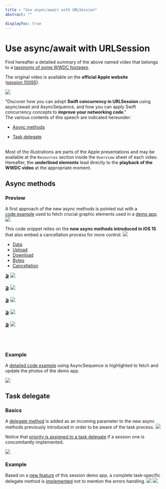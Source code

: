 ```yaml
---
title : "Use async/await with URLSession"
abstract: ""

displayToc: true
---
```


# Use async/await with URLSession
Find hereafter a detailed summary of the above named video that belongs to a [taxonomy&nbsp;of&nbsp;some&nbsp;WWDC&nbsp;footages](../../).

The original video is available on the **official Apple website** ([session&nbsp;10095](https://developer.apple.com/videos/play/wwdc2021/10095/)).

![](../../../../../images/iOSdev/wwdc21-10095.png)

"Discover how you can adopt **Swift concurrency in URLSession** using async/await and AsyncSequence, and how you can apply Swift concurrency concepts to **improve your networking code**."
</br>
The various contents of this speech are indicated hereunder:
- [Async&nbsp;methods](#async-methods)

- [Task&nbsp;delegate](#task-delegate)

</br>Most of the illustrations are parts of the Apple presentations and may be available at the `Resources` section inside the `Overview` sheet of each video.
</br>Hereafter, the **underlined elements** lead directly to the **playback of the WWDC video** at the appropriate moment.
</br>

## Async&nbsp;methods
### Preview
A first approach of the new async methods is pointed out with a [code&nbsp;example](https://developer.apple.com/videos/play/wwdc2021/10095/?time=65) used to fetch crucial graphic elements used in a [demo&nbsp;app](https://developer.apple.com/videos/play/wwdc2021/10095/?time=344).
![](../../../../../images/iOSdev/wwdc21-10095-AsyncPreview_1.png)

This code snippet relies on the **new async methods introduced in iOS&nbsp;15** that also embed a cancellation process for more control.
![](../../../../../images/iOSdev/wwdc21-10095-AsyncPreview_2.png)

<ul class="nav nav-tabs" role="tablist">
    <li class="nav-item" role="presentation">
        <a class="nav-link active"
           data-bs-toggle="tab" 
           href="#AsyncURLMethodsData"
           id="AsyncURLMethodsData_tab"
           role="tab" 
           aria-selected="true">Data</a>
    </li>
    <li class="nav-item" role="presentation">
        <a class="nav-link"
           data-bs-toggle="tab" 
           href="#AsyncURLMethodsUpload"
           id="AsyncURLMethodsUpload_tab"
           role="tab" 
           aria-selected="false">Upload</a>
    </li>
    <li class="nav-item" role="presentation">
        <a class="nav-link"
           data-bs-toggle="tab" 
           href="#AsyncURLMethodsDownload"
           id="AsyncURLMethodsDownload_tab"
           role="tab" 
           aria-selected="false">Download</a>
    </li>
    <li class="nav-item" role="presentation">
        <a class="nav-link"
           data-bs-toggle="tab" 
           href="#AsyncURLMethodsBytes"
           id="AsyncURLMethodsBytes_tab"
           role="tab" 
           aria-selected="false">Bytes</a>
    </li>
    <li class="nav-item" role="presentation">
        <a class="nav-link"
           data-bs-toggle="tab" 
           href="#AsyncURLMethodsCancellation"
           id="AsyncURLMethodsCancellation_tab"
           role="tab" 
           aria-selected="false">Cancellation</a>
    </li>
</ul>

<div class="tab-content">
<div class="tab-pane show active" id="AsyncURLMethodsData" role="tabpanel">

<a alt="Click to playback the footage at the appropriate moment." href="https://developer.apple.com/videos/play/wwdc2021/10095/?time=232">🎬</a>
![](../../../../../images/iOSdev/wwdc21-10095-AsyncPreviewData.png)
</div>

<div class="tab-pane" id="AsyncURLMethodsUpload" role="tabpanel">

<a alt="Click to playback the footage at the appropriate moment." href="https://developer.apple.com/videos/play/wwdc2021/10095/?time=243">🎬</a>
![](../../../../../images/iOSdev/wwdc21-10095-AsyncPreviewUpload.png)
</div>

<div class="tab-pane" id="AsyncURLMethodsDownload" role="tabpanel">

<a alt="Click to playback the footage at the appropriate moment." href="https://developer.apple.com/videos/play/wwdc2021/10095/?time=263">🎬</a>
![](../../../../../images/iOSdev/wwdc21-10095-AsyncPreviewDownload.png)
</div>

<div class="tab-pane" id="AsyncURLMethodsBytes" role="tabpanel">

<a alt="Click to playback the footage at the appropriate moment." href="https://developer.apple.com/videos/play/wwdc2021/10095/?time=319">🎬</a>
![](../../../../../images/iOSdev/wwdc21-10095-AsyncPreviewBytes.png)
</div>

<div class="tab-pane" id="AsyncURLMethodsCancellation" role="tabpanel">

<a alt="Click to playback the footage at the appropriate moment." href="https://developer.apple.com/videos/play/wwdc2021/10095/?time=284">🎬</a>
![](../../../../../images/iOSdev/wwdc21-10095-AsyncPreviewCancellation.png)
</div>
</div>
</br></br>

### Example
A [detailed&nbsp;code&nbsp;example](https://developer.apple.com/videos/play/wwdc2021/10095/?time=383) using AsyncSequence is highlighted to fetch and update the photos of the demo app.

![](../../../../../images/iOSdev/wwdc21-10095-AsyncExample.png)
</br>

## Task&nbsp;delegate
### Basics
A [delegate&nbsp;method](https://developer.apple.com/videos/play/wwdc2021/10095/?time=543) is added as an incoming parameter to the new async methods previously introduced in order to be aware of the task process.
![](../../../../../images/iOSdev/wwdc21-10095-TaskBasics_1.png)

Notice that [priority&nbsp;is&nbsp;assigned&nbsp;to&nbsp;a&nbsp;task&nbsp;delegate](https://developer.apple.com/videos/play/wwdc2021/10095/?time=567) if a session one is concomitantly implemented.

![](../../../../../images/iOSdev/wwdc21-10095-TaskBasics_2.png)
### Example
Based on a [new&nbsp;feature](https://developer.apple.com/videos/play/wwdc2021/10095/?time=605) of this session demo app, a complete task-specific delegate method is [implemented](https://developer.apple.com/videos/play/wwdc2021/10095/?time=680) not to mention the errors handling.
![](../../../../../images/iOSdev/wwdc21-10095-TaskExample_1.png)
![](../../../../../images/iOSdev/wwdc21-10095-TaskExample_2.png)
</br></br></br>